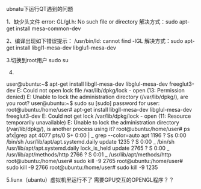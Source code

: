 ubnatu下运行QT遇到的问题

1、缺少头文件
error: GL/gl.h: No such file or directory
解决方式：sudo apt-get install mesa-common-dev

2、编译出现如下错误提示：
/usr/bin/ld: cannot find -lGL
解决方式：sudo apt-get install libgl1-mesa-dev libglu1-mesa-dev

3.切换到root用户 sudo su

4.

user@ubuntu:~$ apt-get install libgll-mesa-dev libglul-mesa-dev freeglut3-dev
E: Could not open lock file /var/lib/dpkg/lock - open (13: Permission denied)
E: Unable to lock the administration directory (/var/lib/dpkg/), are you root?
user@ubuntu:~$ sudo su
[sudo] password for user: 
root@ubuntu:/home/user# apt-get install libgll-mesa-dev libglul-mesa-dev freeglut3-dev
E: Could not get lock /var/lib/dpkg/lock - open (11: Resource temporarily unavailable)
E: Unable to lock the administration directory (/var/lib/dpkg/), is another process using it?
root@ubuntu:/home/user# ps afx|grep apt
  4077 pts/0    S+     0:00          |                   \_ grep --color=auto apt
  1196 ?        Ss     0:00 /bin/sh /usr/lib/apt/apt.systemd.daily update
  1235 ?        S      0:00  \_ /bin/sh /usr/lib/apt/apt.systemd.daily lock_is_held update
  2765 ?        S      0:00          \_ /usr/lib/apt/methods/http
  2766 ?        S      0:01          \_ /usr/lib/apt/methods/http
root@ubuntu:/home/user# sudo kill -9 2765
root@ubuntu:/home/user# sudo kill -9 2766
root@ubuntu:/home/user# sudo kill -9 1235

5.liunx（ubantu）虚拟机里运行不了 需要GPU交互的OPENGL程序？？
